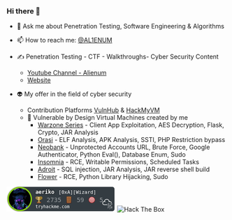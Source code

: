 ### Hi there 👋

<!--
**AL1ENUM/AL1ENUM** is a ✨ _special_ ✨ repository because its `README.md` (this file) appears on your GitHub profile.
-->
- 💬 Ask me about Penetration Testing, Software Engineering & Algorithms
- 📫 How to reach me: [@AL1ENUM](https://twitter.com/AL1ENUM)

- ✍ Penetration Testing - CTF - Walkthroughs- Cyber Security Content
    - [Youtube Channel - Alienum](https://www.youtube.com/channel/UCEYXThW-Vj7PFSQW5-r2F_w)
    - [Website](https://al1enum.github.io/)

- 👽 My offer in the field of cyber security
  - Contribution Platforms [VulnHub](https://www.vulnhub.com/) & [HackMyVM](https://hackmyvm.eu/)
  - 🚀 Vulnerable by Design Virtual Machines created by me
     - [Warzone Series](https://www.vulnhub.com/series/warzone,395/) - Client App Exploitation, AES Decryption, Flask, Crypto, JAR Analysis
     - [Orasi](https://www.vulnhub.com/entry/orasi-1,660/) - ELF Analysis, APK Analysis, SSTI, PHP Restriction bypass
     - [Neobank](https://www.vulnhub.com/entry/neobank-1,642/) - Unprotected Accounts URL, Brute Force, Google Authenticator, Python Eval(), Database Enum, Sudo
     - [Insomnia](https://www.vulnhub.com/entry/insomnia-1,644/) - RCE, Writable Permissions, Scheduled Tasks
     - [Adroit](https://www.vulnhub.com/entry/adroit-101,647/) -  SQL injection, JAR Analysis, JAR reverse shell build
     - [Flower](https://hackmyvm.eu/machines/machine.php?vm=Flower) - RCE, Python Library Hijacking, Sudo

<img src="aeriko.png" alt="TryHackMe"> <img src="http://www.hackthebox.eu/badge/image/314167" alt="Hack The Box"> 
<!---
m1tak was here
--->
